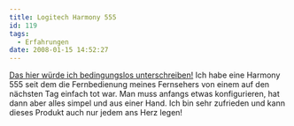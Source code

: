 ```yaml
---
title: Logitech Harmony 555
id: 119
tags:
  - Erfahrungen
date: 2008-01-15 14:52:27
---
```


[Das hier w&#252;rde ich bedingungslos unterschreiben!](http://oldschool.blogg.de/eintrag.php?id=654) Ich habe eine Harmony 555 seit dem die Fernbedienung meines Fernsehers von einem auf den n&#228;chsten Tag einfach tot war. Man muss anfangs etwas konfigurieren, hat dann aber alles simpel und aus einer Hand. Ich bin sehr zufrieden und kann dieses Produkt auch nur jedem ans Herz legen!